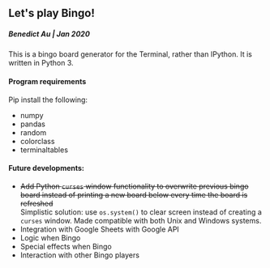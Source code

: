 ## Let's play Bingo!
##### Benedict Au | Jan 2020

This is a bingo board generator for the Terminal, rather than IPython. It is written in Python 3.

#### Program requirements
Pip install the following:
- numpy
- pandas
- random
- colorclass
- terminaltables

#### Future developments:
- ~~Add Python `curses` window functionality to overwrite previous bingo board instead of printing a new board below every time the board is refreshed~~  
  Simplistic solution: use `os.system()` to clear screen instead of creating a `curses` window. Made compatible with both Unix and Windows systems.
- Integration with Google Sheets with Google API
- Logic when Bingo
- Special effects when Bingo
- Interaction with other Bingo players
